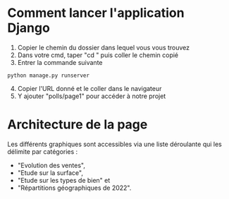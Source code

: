 # Comment lancer l'application Django

1. Copier le chemin du dossier dans lequel vous vous trouvez
2. Dans votre cmd, taper "cd " puis coller le chemin copié
3. Entrer la commande suivante
```
python manage.py runserver
```
4. Copier l'URL donné et le coller dans le navigateur
5. Y ajouter "polls/page1" pour accéder à notre projet

# Architecture de la page

Les différents graphiques sont accessibles via une liste déroulante qui les délimite par catégories : 
- "Evolution des ventes", 
- "Etude sur la surface", 
- "Etude sur les types de bien" et 
- "Répartitions géographiques de 2022".